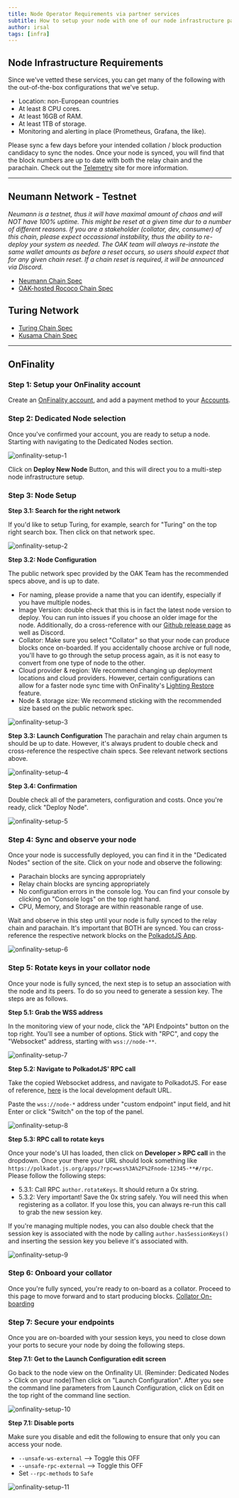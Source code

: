 ```yaml
---
title: Node Operator Requirements via partner services
subtitle: How to setup your node with one of our node infrastructure partner services
author: irsal
tags: [infra]
---
```


## Node Infrastructure Requirements
Since we've vetted these services, you can get many of the following with the out-of-the-box configurations that we've setup.
- Location: non-European countries
- At least 8 CPU cores.
- At least 16GB of RAM.
- At least 1TB of storage.
- Monitoring and alerting in place (Prometheus, Grafana, the like).

Please sync a few days before your intended collation / block production candidacy to sync the nodes. Once your node is synced, you will find that the block numbers are up to date with both the relay chain and the parachain. Check out the [Telemetry](https://telemetry.polkadot.io/#list/0x0f62b701fb12d02237a33b84818c11f621653d2b1614c777973babf4652b535d) site for more information.

----------------------------------------------------------------------------------------------------------------------------------

## Neumann Network - Testnet
*Neumann is a testnet, thus it will have maximal amount of chaos and will NOT have 100% uptime. This might be reset at a given time dur to a number of different reasons. If you are a stakeholder (collator, dev, consumer) of this chain, please expect occassional instability, thus the ability to re-deploy your system as needed. The OAK team will always re-instate the same wallet amounts as before a reset occurs, so users should expect that for any given chain reset. If a chain reset is required, it will be announced via Discord.*

- [Neumann Chain Spec](https://github.com/OAK-Foundation/OAK-blockchain/blob/master/node/res/neumann.json)
- [OAK-hosted Rococo Chain Spec](https://github.com/OAK-Foundation/OAK-blockchain/blob/master/node/res/neumann-rococo-testnet.json)

## Turing Network
- [Turing Chain Spec](https://github.com/OAK-Foundation/OAK-blockchain/blob/master/node/res/turing.json)
- [Kusama Chain Spec](https://github.com/paritytech/polkadot/blob/master/node/service/res/kusama.json)

----------------------------------------------------------------------------------------------------------------------------------

## OnFinality

### Step 1: Setup your OnFinality account
Create an [OnFinality account](https://app.onfinality.io/signup), and add a payment method to your [Accounts](https://app.onfinality.io/account).

### Step 2: Dedicated Node selection
Once you've confirmed your account, you are ready to setup a node. Starting with navigating to the Dedicated Nodes section. 

![onfinality-setup-1](../../assets/img/node-operator/onfinality-setup-1.png)

Click on **Deploy New Node** Button, and this will direct you to a multi-step node infrastructure setup.

### Step 3: Node Setup
**Step 3.1: Search for the right network**

If you'd like to setup Turing, for example, search for "Turing" on the top right search box. Then click on that network spec.

![onfinality-setup-2](../../assets/img/node-operator/onfinality-setup-2.png)

**Step 3.2: Node Configuration**

The public network spec provided by the OAK Team has the recommended specs above, and is up to date. 
- For naming, please provide a name that you can identify, especially if you have multiple nodes. 
- Image Version: double check that this is in fact the latest node version to deploy. You can run into issues if you choose an older image for the node. Additionally, do a cross-reference with our [Github release page](https://github.com/OAK-Foundation/OAK-blockchain/releases) as well as Discord.
- Collator: Make sure you select "Collator" so that your node can produce blocks once on-boarded. If you accidentally choose archive or full node, you'll have to go through the setup process again, as it is not easy to convert from one type of node to the other.
- Cloud provider & region: We recommend changing up deployment locations and cloud providers. However, certain configurations can allow for a faster node sync time with OnFinality's [Lighting Restore](https://documentation.onfinality.io/support/Lightning-Restore.1651703824.html) feature.
- Node & storage size: We recommend sticking with the recommended size based on the public network spec.

![onfinality-setup-3](../../assets/img/node-operator/onfinality-setup-3.png)

**Step 3.3: Launch Configuration**
The parachain and relay chain argumen
ts should be up to date. However, it's always prudent to double check and cross-reference the respective chain specs. See relevant network sections above.

![onfinality-setup-4](../../assets/img/node-operator/onfinality-setup-4.png)

**Step 3.4: Confirmation**

Double check all of the parameters, configuration and costs. Once you're ready, click "Deploy Node".

![onfinality-setup-5](../../assets/img/node-operator/onfinality-setup-5.png)

### Step 4: Sync and observe your node
Once your node is successfully deployed, you can find it in the "Dedicated Nodes" section of the site. Click on your node and observe the following:
- Parachain blocks are syncing appropriately
- Relay chain blocks are syncing appropriately
- No configuration errors in the console log. You can find your console by clicking on "Console logs" on the top right hand. 
- CPU, Memory, and Storage are within reasonable range of use.

Wait and observe in this step until your node is fully synced to the relay chain and parachain. It's important that BOTH are synced. You can cross-reference the respective network blocks on the [PolkadotJS App](https://polkadot.js.org/apps/?rpc=wss%3A%2F%2Frpc.turing.oak.tech#/explorer).

![onfinality-setup-6](../../assets/img/node-operator/onfinality-setup-6.png)

### Step 5: Rotate keys in your collator node
Once your node is fully synced, the next step is to setup an association with the node and its peers. To do so you need to generate a session key. The steps are as follows.

**Step 5.1: Grab the WSS address**

In the monitoring view of your node, click the "API Endpoints" button on the top right. You'll see a number of options. Stick with "RPC", and copy the "Websocket" address, starting with `wss://node-**`.

![onfinality-setup-7](../../assets/img/node-operator/onfinality-setup-7.png)

**Step 5.2: Navigate to PolkadotJS' RPC call**

Take the copied Websocket address, and navigate to PolkadotJS. For ease of reference, [here](https://polkadot.js.org/apps/?rpc=ws%3A%2F%2F127.0.0.1%3A9944#/rpc) is the local development default URL.

Paste the `wss://node-*` address under "custom endpoint" input field, and hit Enter or click "Switch" on the top of the panel. 

![onfinality-setup-8](../../assets/img/node-operator/onfinality-setup-8.png)

**Step 5.3: RPC call to rotate keys** 

Once your node's UI has loaded, then click on **Developer > RPC call** in the dropdown. Once your there your URL should look something like `https://polkadot.js.org/apps/?rpc=wss%3A%2F%2Fnode-12345-**#/rpc`. Please follow the following steps:
- 5.3.1: Call RPC `author.rotateKeys`. It should return a 0x string.
- 5.3.2: Very important! Save the 0x string safely. You will need this when registering as a collator. If you lose this, you can always re-run this call to grab the new session key.

If you're managing multiple nodes, you can also double check that the session key is associated with the node by calling `author.hasSessionKeys()` and inserting the session key you believe it's associated with.

![onfinality-setup-9](../../assets/img/node-operator/onfinality-setup-9.png)

### Step 6: Onboard your collator
Once you're fully synced, you're ready to on-board as a collator. Proceed to this page to move forward and to start producing blocks. [Collator On-boarding](../collators)

### Step 7: Secure your endpoints
Once you are on-boarded with your session keys, you need to close down your ports to secure your node by doing the following steps.

**Step 7.1: Get to the Launch Configuration edit screen**

Go back to the node view on the Onfinality UI. (Reminder: Dedicated Nodes > Click on your node)Then click on "Launch Configuration". After you see the command line parameters from Launch Configuration, click on Edit on the top right of the command line section. 

![onfinality-setup-10](../../assets/img/node-operator/onfinality-setup-10.png)

**Step 7.1: Disable ports**

Make sure you disable and edit the following to ensure that only you can access your node. 
- `--unsafe-ws-external` --> Toggle this OFF
- `--unsafe-rpc-external` --> Toggle this OFF
- Set `--rpc-methods` to `Safe`

![onfinality-setup-11](../../assets/img/node-operator/onfinality-setup-11.png)